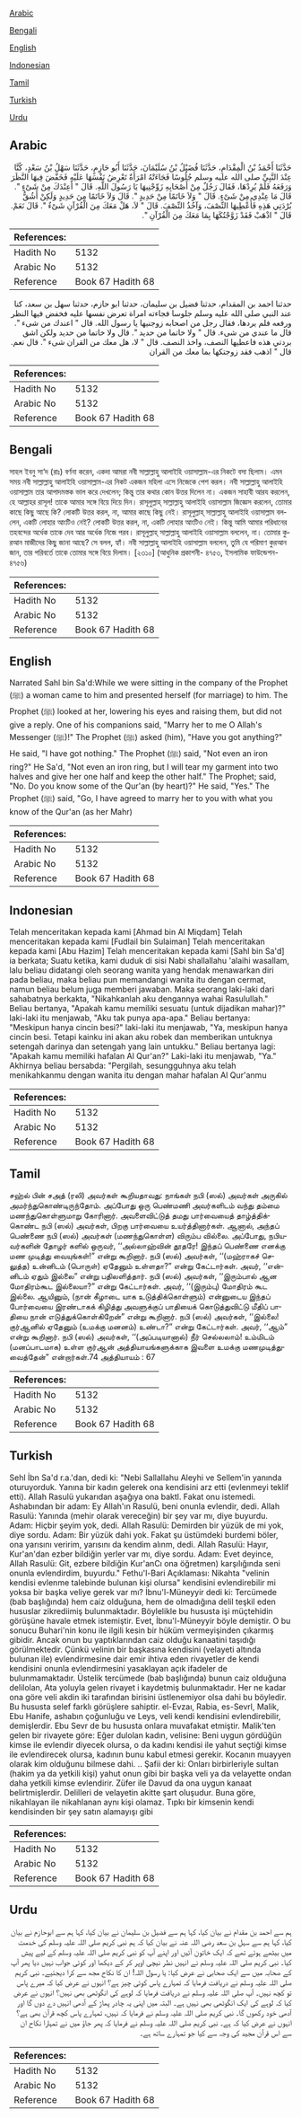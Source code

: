 [Arabic](#arabic)

[Bengali](#bengali)

[English](#english)

[Indonesian](#indonesian)

[Tamil](#tamil)

[Turkish](#turkish)

[Urdu](#urdu)

## Arabic


<div dir="rtl" lang="ar" style={{fontSize:'larger',backgroundColor:'#f8f9fa',padding:20}}>
حَدَّثَنَا أَحْمَدُ بْنُ الْمِقْدَامِ، حَدَّثَنَا فُضَيْلُ بْنُ سُلَيْمَانَ، حَدَّثَنَا أَبُو حَازِمٍ، حَدَّثَنَا سَهْلُ بْنُ سَعْدٍ، كُنَّا عِنْدَ النَّبِيِّ صلى الله عليه وسلم جُلُوسًا فَجَاءَتْهُ امْرَأَةٌ تَعْرِضُ نَفْسَهَا عَلَيْهِ فَخَفَّضَ فِيهَا النَّظَرَ وَرَفَعَهُ فَلَمْ يُرِدْهَا، فَقَالَ رَجُلٌ مِنْ أَصْحَابِهِ زَوِّجْنِيهَا يَا رَسُولَ اللَّهِ‏.‏ قَالَ ‏"‏ أَعِنْدَكَ مِنْ شَىْءٍ ‏"‏‏.‏ قَالَ مَا عِنْدِي مِنْ شَىْءٍ‏.‏ قَالَ ‏"‏ وَلاَ خَاتَمًا مِنْ حَدِيدٍ ‏"‏‏.‏ قَالَ وَلاَ خَاتَمًا مِنَ حَدِيدٍ وَلَكِنْ أَشُقُّ بُرْدَتِي هَذِهِ فَأُعْطِيهَا النِّصْفَ، وَآخُذُ النِّصْفَ‏.‏ قَالَ ‏"‏ لاَ، هَلْ مَعَكَ مِنَ الْقُرْآنِ شَىْءٌ ‏"‏‏.‏ قَالَ نَعَمْ‏.‏ قَالَ ‏"‏ اذْهَبْ فَقَدْ زَوَّجْتُكَهَا بِمَا مَعَكَ مِنَ الْقُرْآنِ ‏"‏‏.‏
</div>
<div style={{backgroundColor:'#f8f9fa',padding:20, marginBottom: 10}}><table> <thead> <tr> <th>References:</th> <th></th> </tr> </thead> <tbody><tr><td>Hadith No</td><td>5132</td></tr><tr><td>Arabic No</td><td>5132</td></tr><tr><td>Reference</td><td>Book 67 Hadith 68</td></tr></tbody></table></div>


<div dir="rtl" lang="ar" style={{fontSize:'larger',backgroundColor:'#f8f9fa',padding:20}}>
حدثنا احمد بن المقدام، حدثنا فضيل بن سليمان، حدثنا ابو حازم، حدثنا سهل بن سعد، كنا عند النبي صلى الله عليه وسلم جلوسا فجاءته امراة تعرض نفسها عليه فخفض فيها النظر ورفعه فلم يردها، فقال رجل من اصحابه زوجنيها يا رسول الله. قال " اعندك من شىء ". قال ما عندي من شىء. قال " ولا خاتما من حديد ". قال ولا خاتما من حديد ولكن اشق بردتي هذه فاعطيها النصف، واخذ النصف. قال " لا، هل معك من القران شىء ". قال نعم. قال " اذهب فقد زوجتكها بما معك من القران
</div>
<div style={{backgroundColor:'#f8f9fa',padding:20, marginBottom: 10}}><table> <thead> <tr> <th>References:</th> <th></th> </tr> </thead> <tbody><tr><td>Hadith No</td><td>5132</td></tr><tr><td>Arabic No</td><td>5132</td></tr><tr><td>Reference</td><td>Book 67 Hadith 68</td></tr></tbody></table></div>

## Bengali


<div dir="ltr" lang="bn" style={{fontSize:'larger',backgroundColor:'#f8f9fa',padding:20}}>
সাহল ইবনু সা‘দ (রাঃ) বর্ণনা করেন, একদা আমরা নবী সাল্লাল্লাহু আলাইহি ওয়াসাল্লাম-এর নিকটে বসা ছিলাম। এমন সময় নবী সাল্লাল্লাহু আলাইহি ওয়াসাল্লাম-এর নিকট একজন মহিলা এসে নিজেকে পেশ করল। নবী সাল্লাল্লাহু আলাইহি ওয়াসাল্লাম তার আপাদমস্তক ভাল করে দেখলেন; কিন্তু তার কথার কোন উত্তর দিলেন না। একজন সাহাবী আরয করলেন, হে আল্লাহর রাসূল! তাকে আমার সঙ্গে বিয়ে দিয়ে দিন। রাসূলুল্লাহ্ সাল্লাল্লাহু আলাইহি ওয়াসাল্লাম জিজ্ঞেস করলেন, তোমার কাছে কিছু আছে কি? লোকটি উত্তর করল, না, আমার কাছে কিছু নেই। রাসূলুল্লাহ্ সাল্লাল্লাহু আলাইহি ওয়াসাল্লাম বললেন, একটি লোহার আংটিও নেই? লোকটি উত্তর করল, না, একটি লোহার আংটিও নেই। কিন্তু আমি আমার পরিধানের তহবন্দের অর্ধেক তাকে দেব আর অর্ধেক নিজে পরব। রাসূলুল্লাহ্ সাল্লাল্লাহু আলাইহি ওয়াসাল্লাম বললেন, না। তোমার কুরআন মাজীদের কিছু জানা আছে? সে বলল, হ্যাঁ। নবী সাল্লাল্লাহু আলাইহি ওয়াসাল্লাম বললেন, তুমি যে পরিমাণ কুরআন জান, তার পরিবর্তে তাকে তোমার সঙ্গে বিয়ে দিলাম। [২৩১০] (আধুনিক প্রকাশনী- ৪৭৫৩, ইসলামিক ফাউন্ডেশন- ৪৭৫৬)
</div>
<div style={{backgroundColor:'#f8f9fa',padding:20, marginBottom: 10}}><table> <thead> <tr> <th>References:</th> <th></th> </tr> </thead> <tbody><tr><td>Hadith No</td><td>5132</td></tr><tr><td>Arabic No</td><td>5132</td></tr><tr><td>Reference</td><td>Book 67 Hadith 68</td></tr></tbody></table></div>

## English


<div dir="ltr" lang="en" style={{fontSize:'larger',backgroundColor:'#f8f9fa',padding:20}}>
Narrated Sahl bin Sa'd:While we were sitting in the company of the Prophet (ﷺ) a woman came to him and presented herself (for marriage) to him. The Prophet (ﷺ) looked at her, lowering his eyes and raising them, but did not give a reply. One of his companions said, "Marry her to me O Allah's Messenger (ﷺ)!" The Prophet (ﷺ) asked (him), "Have you got anything?" He said, "I have got nothing." The Prophet (ﷺ) said, "Not even an iron ring?" He Sa'd, "Not even an iron ring, but I will tear my garment into two halves and give her one half and keep the other half." The Prophet; said, "No. Do you know some of the Qur'an (by heart)?" He said, "Yes." The Prophet (ﷺ) said, "Go, I have agreed to marry her to you with what you know of the Qur'an (as her Mahr)
</div>
<div style={{backgroundColor:'#f8f9fa',padding:20, marginBottom: 10}}><table> <thead> <tr> <th>References:</th> <th></th> </tr> </thead> <tbody><tr><td>Hadith No</td><td>5132</td></tr><tr><td>Arabic No</td><td>5132</td></tr><tr><td>Reference</td><td>Book 67 Hadith 68</td></tr></tbody></table></div>

## Indonesian


<div dir="ltr" lang="id" style={{fontSize:'larger',backgroundColor:'#f8f9fa',padding:20}}>
Telah menceritakan kepada kami [Ahmad bin Al Miqdam] Telah menceritakan kepada kami [Fudlail bin Sulaiman] Telah menceritakan kepada kami [Abu Hazim] Telah menceritakan kepada kami [Sahl bin Sa'd] ia berkata; Suatu ketika, kami duduk di sisi Nabi shallallahu 'alaihi wasallam, lalu beliau didatangi oleh seorang wanita yang hendak menawarkan diri pada beliau, maka beliau pun memandangi wanita itu dengan cermat, namun beliau belum juga memberi jawaban. Maka seorang laki-laki dari sahabatnya berkakta, "Nikahkanlah aku dengannya wahai Rasulullah." Beliau bertanya, "Apakah kamu memiliki sesuatu (untuk dijadikan mahar)?" laki-laki itu menjawab, "Aku tak punya apa-apa." Beliau bertanya: "Meskipun hanya cincin besi?" laki-laki itu menjawab, "Ya, meskipun hanya cincin besi. Tetapi kainku ini akan aku robek dan memberikan untuknya setengah darinya dan setengah yang lain untukku." Beliau bertanya lagi: "Apakah kamu memiliki hafalan Al Qur'an?" Laki-laki itu menjawab, "Ya." Akhirnya beliau bersabda: "Pergilah, sesungguhnya aku telah menikahkanmu dengan wanita itu dengan mahar hafalan Al Qur'anmu
</div>
<div style={{backgroundColor:'#f8f9fa',padding:20, marginBottom: 10}}><table> <thead> <tr> <th>References:</th> <th></th> </tr> </thead> <tbody><tr><td>Hadith No</td><td>5132</td></tr><tr><td>Arabic No</td><td>5132</td></tr><tr><td>Reference</td><td>Book 67 Hadith 68</td></tr></tbody></table></div>

## Tamil


<div dir="ltr" lang="ta" style={{fontSize:'larger',backgroundColor:'#f8f9fa',padding:20}}>
சஹ்ல் பின் சஅத் (ரலி) அவர்கள் கூறியதாவது: நாங்கள் நபி (ஸல்) அவர்கள் அருகில் அமர்ந்துகொண்டிருந்தோம். அப்போது ஒரு பெண்மணி அவர்களிடம் வந்து தம்மை மணந்துகொள்ளுமாறு கோரினார். அவளைவிட்டுத் தமது பார்வையைத் தாழ்த்திக்கொண்ட நபி (ஸல்) அவர்கள், பிறகு பார்வையை உயர்த்தினார்கள். ஆனால், அந்தப் பெண்ணை நபி (ஸல்) அவர்கள் (மணந்துகொள்ள) விரும்ப வில்லை. அப்போது, நபியவர்களின் தோழர் களில் ஒருவர், ‘‘அல்லாஹ்வின் தூதரே! இந்தப் பெண்ணை எனக்கு மண முடித்து வையுங்கள்!” என்று கூறினார். நபி (ஸல்) அவர்கள், ‘‘(மஹ்ராகச் செலுத்த) உன்னிடம் (பொருள்) ஏதேனும் உள்ளதா?” என்று கேட்டார்கள். அவர், ‘‘என்னிடம் ஏதும் இல்லை” என்று பதிலளித்தார். நபி (ஸல்) அவர்கள், ‘‘இரும்பால் ஆன மோதிரம்கூட இல்லையா?” என்று கேட்டார்கள். அவர், ‘‘(இரும்பு) மோதிரம் கூட இல்லை. ஆயினும், (நான் கீழாடை யாக உடுத்திக்கொள்ளும்) என்னுடைய இந்தப் போர்வையை இரண்டாகக் கிழித்து அவளுக்குப் பாதியைக் கொடுத்துவிட்டு மீதிப் பாதியை நான் எடுத்துக்கொள்கிறேன்” என்று கூறினார். நபி (ஸல்) அவர்கள், ‘‘இல்லை! குர்ஆனில் ஏதேனும் (உமக்கு மனனம்) உண்டா?” என்று கேட்டார்கள். அவர், ‘‘ஆம்” என்று கூறினார். நபி (ஸல்) அவர்கள், ‘‘(அப்படியானால்) நீர் செல்லலாம்! உம்மிடம் (மனப்பாடமாக) உள்ள குர்ஆன் அத்தியாயங்களுக்காக இவளை உமக்கு மணமுடித்துவைத்தேன்” என்றார்கள்.74 அத்தியாயம் : 67
</div>
<div style={{backgroundColor:'#f8f9fa',padding:20, marginBottom: 10}}><table> <thead> <tr> <th>References:</th> <th></th> </tr> </thead> <tbody><tr><td>Hadith No</td><td>5132</td></tr><tr><td>Arabic No</td><td>5132</td></tr><tr><td>Reference</td><td>Book 67 Hadith 68</td></tr></tbody></table></div>

## Turkish


<div dir="ltr" lang="tr" style={{fontSize:'larger',backgroundColor:'#f8f9fa',padding:20}}>
Sehl İbn Sa'd r.a.'dan, dedi ki: "Nebi Sallallahu Aleyhi ve Sellem'in yanında oturuyorduk. Yanına bir kadın gelerek ona kendisini arz etti (evlenmeyi teklif etti). Allah Rasulü yukarıdan aşağıya ona baktl. Fakat onu istemedi. Ashabından bir adam: Ey Allah'ın Rasulü, beni onunla evlendir, dedi. Allah Rasulü: Yanında (mehir olarak vereceğin) bir şey var mı, diye buyurdu. Adam: Hiçbir şeyim yok, dedi. Allah Rasulü: Demirden bir yüzük de mi yok, diye sordu. Adam: Bir yüzük dahi yok. Fakat şu üstümdeki burdemi böler, ona yarısını veririm, yarısını da kendim alınm, dedi. Allah Rasulü: Hayır, Kur'an'dan ezber bildiğin yerler var mı, diye sordu. Adam: Evet deyince, Allah Rasulü: Git, ezbere bildiğin Kur'anCı ona öğretmen) karşılığında seni onunla evlendirdim, buyurdu." Fethu'l-Bari Açıklaması: Nikahta "velinin kendisi evlenme talebinde bulunan kişi olursa" kendisini evlendirebilir mi yoksa bir başka veliye gerek var mı? İbnu'l-Müneyyir dedi ki: Tercümede (bab başlığında) hem caiz olduğuna, hem de olmadığına delil teşkil eden hususlar zikrediimiş bulunmaktadır. Böylelikle bu hususta işi müçtehidin görüşüne havale etmek istemiştir. Evet, İbnu'l-Müneyyir böyle demiştir. O bu sonucu Buhari'nin konu ile ilgili kesin bir hüküm vermeyişinden çıkarmış gibidir. Ancak onun bu yaptıklarından caiz olduğu kanaatini taşıdığı görülmektedir. Çünkü velinin bir başkasına kendisini (velayeti altında bulunan ile) evlendirmesine dair emir ihtiva eden rivayetler de kendi kendisini onunla evlendirmesini yasaklayan açık ifadeler de bulunmamaktadır. Üstelik tercümede (bab başlığında) bunun caiz olduğuna delilolan, Ata yoluyla gelen rivayet i kaydetmiş bulunmaktadır. Her ne kadar ona göre veli akdin iki tarafından birisini üstlenemiyor olsa dahi bu böyledir. Bu hususta selef farklı görüşlere sahiptir. el-Evzaı, Rabia, es-Sevrl, Malik, Ebu Hanife, ashabın çoğunluğu ve Leys, veli kendi kendisini evlendirebilir, demişlerdir. Ebu Sevr de bu hususta onlara muvafakat etmiştir. Malik'ten gelen bir rivayete göre: Eğer dulolan kadın, velisine: Beni uygun gördüğün kimse ile evlendir diyecek olursa, o da kadını kendisi ile yahut seçtiği kimse ile evlendirecek olursa, kadının bunu kabul etmesi gerekir. Kocanın muayyen olarak kim olduğunu bilmese dahi. .. Şafii der ki: Onları birbirleriyle sultan (hakim ya da yetkili kişi) yahut onun gibi bir başka veli ya da velayette ondan daha yetkili kimse evlendirir. Züfer ile Davud da ona uygun kanaat belirtmişlerdir. Delilleri de velayetin akitte şart oluşudur. Buna göre, nikahlayan ile nikahlanan aynı kişi olamaz. Tıpkı bir kimsenin kendi kendisinden bir şey satın alamayışı gibi
</div>
<div style={{backgroundColor:'#f8f9fa',padding:20, marginBottom: 10}}><table> <thead> <tr> <th>References:</th> <th></th> </tr> </thead> <tbody><tr><td>Hadith No</td><td>5132</td></tr><tr><td>Arabic No</td><td>5132</td></tr><tr><td>Reference</td><td>Book 67 Hadith 68</td></tr></tbody></table></div>

## Urdu


<div dir="rtl" lang="ur" style={{fontSize:'larger',backgroundColor:'#f8f9fa',padding:20}}>
ہم سے احمد بن مقدام نے بیان کیا، کہا ہم سے فضیل بن سلیمان نے بیان کیا، کہا ہم سے ابوحازم نے بیان کیا، کہا ہم سے سہل بن سعد رضی اللہ عنہ نے بیان کیا کہ ہم نبی کریم صلی اللہ علیہ وسلم کی خدمت میں بیٹھے ہوئے تھے کہ ایک خاتون آئیں اور اپنے آپ کو نبی کریم صلی اللہ علیہ وسلم کے لیے پیش کیا۔ نبی کریم صلی اللہ علیہ وسلم نے انہیں نظر نیچی اوپر کر کے دیکھا اور کوئی جواب نہیں دیا پھر آپ کے صحابہ میں سے ایک صحابی نے عرض کیا: یا رسول اللہ! ان کا نکاح مجھ سے کرا دیجئیے۔ نبی کریم صلی اللہ علیہ وسلم نے دریافت فرمایا کہ تمہارے پاس کوئی چیز ہے؟ انہوں نے عرض کیا کہ میرے پاس تو کچھ نہیں۔ آپ صلی اللہ علیہ وسلم نے دریافت فرمایا کہ لوہے کی انگوٹھی بھی نہیں؟ انہوں نے عرض کیا کہ لوہے کی ایک انگوٹھی بھی نہیں ہے۔ البتہ میں اپنی یہ چادر پھاڑ کے آدھی انہیں دے دوں گا اور آدھی خود رکھوں گا۔ نبی کریم صلی اللہ علیہ وسلم نے فرمایا کہ نہیں، تمہارے پاس کچھ قرآن بھی ہے؟ انہوں نے عرض کیا کہ ہے۔ نبی کریم صلی اللہ علیہ وسلم نے فرمایا کہ پھر جاؤ میں نے تمہارا نکاح ان سے اس قرآن مجید کی وجہ سے کیا جو تمہارے ساتھ ہے۔
</div>
<div style={{backgroundColor:'#f8f9fa',padding:20, marginBottom: 10}}><table> <thead> <tr> <th>References:</th> <th></th> </tr> </thead> <tbody><tr><td>Hadith No</td><td>5132</td></tr><tr><td>Arabic No</td><td>5132</td></tr><tr><td>Reference</td><td>Book 67 Hadith 68</td></tr></tbody></table></div>
